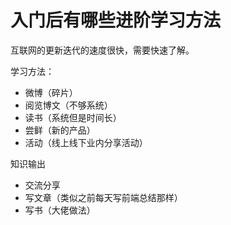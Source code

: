 # 入门后有哪些进阶学习方法

互联网的更新迭代的速度很快，需要快速了解。

学习方法：

- 微博（碎片）
- 阅览博文（不够系统）
- 读书（系统但是时间长）
- 尝鲜（新的产品）
- 活动（线上线下业内分享活动）

知识输出

- 交流分享
- 写文章（类似之前每天写前端总结那样）
- 写书（大佬做法）